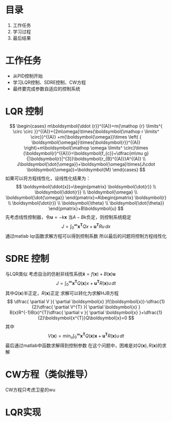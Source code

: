 # 目录
1. 工作任务
2. 学习过程
3. 最后结果

# 工作任务
- 从PID控制开始
- 学习LQR控制、SDRE控制、CW方程
- 最终要完成参数自适应的控制系统

# LQR 控制
$$
\begin{cases}
m\boldsymbol{\ddot {r}}^{(A)}=m{\mathop {r} \limits^{ \circ \circ }}^{(A)}+{2m\omega}\times{\boldsymbol{\mathop r \limits^ \circ}}^{(A)} +m{\boldsymbol{\omega}}\times \left( { \boldsymbol{\omega}}\times{\boldsymbol{r}}^{(A)} \right)+m\boldsymbol{\mathop \omega \limits^ \circ}\times {\boldsymbol{r}^{(A)}}=\boldsymbol{f_{c}}+\dfrac{m\mu g}{|\boldsymbol{r}|^{3}}\boldsymbol{r_{B}^{(A)}}A^{(A)} \\
J\boldsymbol{\dot{\omega}}+\boldsymbol{\omega}\times(J\cdot \boldsymbol{\omega})=\boldsymbol{M}
\end{cases}
$$
如果可以将方程线性化，设线性化结果为：
$$
\boldsymbol{\ddot{x}}=\begin{pmatrix}
\boldsymbol{\dot{r}} \\
\boldsymbol{\ddot{r}} \\
\boldsymbol{\omega} \\
\boldsymbol{\dot{\omega}}
\end{pmatrix}=A\begin{pmatrix}
\boldsymbol{r} \\
\boldsymbol{\dot{r}} \\
\boldsymbol{\theta} \\
\boldsymbol{\dot{\theta}}
\end{pmatrix}+B\boldsymbol{u}
$$
先考虑线性控制器，令$\boldsymbol{u}=-k\boldsymbol{x}$
当$A-Bk$负定，则控制系统稳定
$$
J=\int _{0}^{\infty}\boldsymbol{x^{T}}Qx+\boldsymbol{u^T}Ru  \, dx 
$$
通过matlab lqr函数求解方程可以得到控制系数
所以最后的问题将控制方程线性化

# SDRE 控制
与LQR类似
考虑自治的仿射非线性系统$\boldsymbol{\dot{x}}=f(\boldsymbol{x})+B(\boldsymbol{x})\boldsymbol{u}$
$$
J=\int _{0}^{\infty}\boldsymbol{x^{T}}Q(\boldsymbol{x})x+\boldsymbol{u^T}R(\boldsymbol{x})u  \, dt 
$$
其中$Q(\boldsymbol{x})$半正定，$R(\boldsymbol{x})$正定
求解可以转化为求解HJB方程
$$
\dfrac{ \partial V }{ \partial \boldsymbol{x} }f(\boldsymbol{x})-\dfrac{1}{2}\dfrac{ \partial V^{T} }{ \partial \boldsymbol{x} } B(x)R^{-1}B(x)^{T}\dfrac{ \partial v }{ \partial \boldsymbol{x} }+\dfrac{1}{2}\boldsymbol{x^{T}}Q\boldsymbol{x}=0  
$$
其中
$$
V(\boldsymbol{x})=min_{u}\int _{0}^{\infty}\boldsymbol{x^{T}}Q(\boldsymbol{x})\boldsymbol{x}+\boldsymbol{u^{T}}R(\boldsymbol{x})u \, dt 
$$
最后通过matlab中函数求解得到控制参数
在这个问题中，困难是对$Q(\boldsymbol{x}),R(\boldsymbol{x})$的求解

# CW方程（类似推导）
CW方程只考虑卫星的wu

# LQR实现